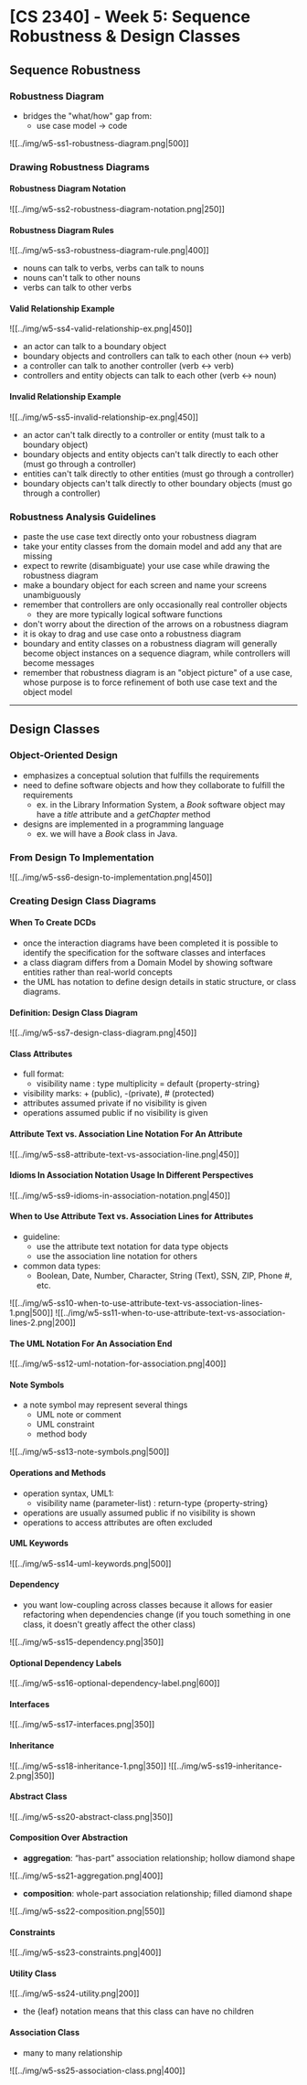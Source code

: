 # **[CS 2340] - Week 5: Sequence Robustness & Design Classes**
## Sequence Robustness
### Robustness Diagram
- bridges the "what/how" gap from:
	- use case model -> code

![[../img/w5-ss1-robustness-diagram.png|500]]

### Drawing Robustness Diagrams
#### Robustness Diagram Notation
![[../img/w5-ss2-robustness-diagram-notation.png|250]]

#### Robustness Diagram Rules
![[../img/w5-ss3-robustness-diagram-rule.png|400]]

- nouns can talk to verbs, verbs can talk to nouns
- nouns can't talk to other nouns
- verbs can talk to other verbs

#### Valid Relationship Example
![[../img/w5-ss4-valid-relationship-ex.png|450]]

- an actor can talk to a boundary object
- boundary objects and controllers can talk to each other (noun <-> verb)
- a controller can talk to another controller (verb <-> verb)
- controllers and entity objects can talk to each other (verb <-> noun)

#### Invalid Relationship Example
![[../img/w5-ss5-invalid-relationship-ex.png|450]]

- an actor can't talk directly to a controller or entity (must talk to a boundary object)
- boundary objects and entity objects can't talk directly to each other (must go through a controller)
- entities can't talk directly to other entities (must go through a controller)
- boundary objects can't talk directly to other boundary objects (must go through a controller)

### Robustness Analysis Guidelines
- paste the use case text directly onto your robustness diagram
- take your entity classes from the domain model and add any that are missing
- expect to rewrite (disambiguate) your use case while drawing the robustness diagram
- make a boundary object for each screen and name your screens unambiguously
- remember that controllers are only occasionally real controller objects
	- they are more typically logical software functions
- don't worry about the direction of the arrows on a robustness diagram
- it is okay to drag and use case onto a robustness diagram
- boundary and entity classes on a robustness diagram will generally become object instances on a sequence diagram, while controllers will become messages
- remember that robustness diagram is an "object picture" of a use case, whose purpose is to force refinement of both use case text and the object model

---
## Design Classes
### Object-Oriented Design
- emphasizes a conceptual solution that fulfills the requirements
- need to define software objects and how they collaborate to fulfill the requirements
	- ex. in the Library Information System, a *Book* software object may have a *title* attribute and a *getChapter* method
- designs are implemented in a programming language
	- ex. we will have a *Book* class in Java.

### From Design To Implementation
![[../img/w5-ss6-design-to-implementation.png|450]]

### Creating Design Class Diagrams
#### When To Create DCDs
- once the interaction diagrams have been completed it is possible to identify the specification for the software classes and interfaces
- a class diagram differs from a Domain Model by showing software entities rather than real-world concepts
- the UML has notation to define design details in static structure, or class diagrams.

#### Definition: Design Class Diagram
![[../img/w5-ss7-design-class-diagram.png|450]]

#### Class Attributes
- full format:
	- visibility name : type multiplicity = default {property-string}
- visibility marks: + (public), -(private), # (protected)
- attributes assumed private if no visibility is given
- operations assumed public if no visibility is given

#### Attribute Text vs. Association Line Notation For An Attribute
![[../img/w5-ss8-attribute-text-vs-association-line.png|450]]

#### Idioms In Association Notation Usage In Different Perspectives
![[../img/w5-ss9-idioms-in-association-notation.png|450]]

#### When to Use Attribute Text vs. Association Lines for Attributes
- guideline:
	- use the attribute text notation for data type objects
	- use the association line notation for others
- common data types: 
	- Boolean, Date, Number, Character, String (Text), SSN, ZIP, Phone #, etc.

![[../img/w5-ss10-when-to-use-attribute-text-vs-association-lines-1.png|500]]
![[../img/w5-ss11-when-to-use-attribute-text-vs-association-lines-2.png|200]]

#### The UML Notation For An Association End
![[../img/w5-ss12-uml-notation-for-association.png|400]]

#### Note Symbols
-   a note symbol may represent several things
	-   UML note or comment
	-   UML constraint
	-   method body

![[../img/w5-ss13-note-symbols.png|500]]

#### Operations and Methods
- operation syntax, UML1:
	- visibility name (parameter-list) : return-type {property-string}
- operations are usually assumed public if no visibility is shown
- operations to access attributes are often excluded

#### UML Keywords
![[../img/w5-ss14-uml-keywords.png|500]]

#### Dependency
- you want low-coupling across classes because it allows for easier refactoring when dependencies change (if you touch something in one class, it doesn't greatly affect the other class)

![[../img/w5-ss15-dependency.png|350]]

#### Optional Dependency Labels

![[../img/w5-ss16-optional-dependency-label.png|600]]

#### Interfaces

![[../img/w5-ss17-interfaces.png|350]]

#### Inheritance

![[../img/w5-ss18-inheritance-1.png|350]]
![[../img/w5-ss19-inheritance-2.png|350]]

#### Abstract Class
![[../img/w5-ss20-abstract-class.png|350]]

#### Composition Over Abstraction
- **aggregation**: “has-part” association relationship; hollow diamond shape

![[../img/w5-ss21-aggregation.png|400]]

- **composition**: whole-part association relationship; filled diamond shape

![[../img/w5-ss22-composition.png|550]]

#### Constraints
![[../img/w5-ss23-constraints.png|400]]

#### Utility Class
![[../img/w5-ss24-utility.png|200]]
- the {leaf} notation means that this class can have no children

#### Association Class
- many to many relationship

![[../img/w5-ss25-association-class.png|400]]